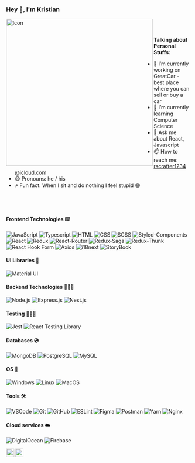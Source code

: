 ### Hey 👋, I'm Kristian


<img align="left" alt="Icon" width="400px" src="https://raw.githubusercontent.com/abhisheknaiidu/abhisheknaiidu/master/code.gif" />


<br />
<br />


**Talking about Personal Stuffs:**

- 🔭 I’m currently working on GreatCar - best place where you can sell or buy a car
- 🌱 I’m currently learning Computer Science
- 💬 Ask me about React, Javascript
- 📫 How to reach me: rscrafter1234@icloud.com
- 😄 Pronouns: he / his
- ⚡ Fun fact: When I sit and do nothing I feel stupid 😅


<br/>
<br/>

#### Frontend Technologies ⌨️

![JavaScript](https://img.shields.io/badge/javascript-%23323330.svg?style=for-the-badge&logo=javascript&logoColor=%23F7DF1E)
![Typescript](https://img.shields.io/badge/typescript-%23007ACC.svg?style=for-the-badge&logo=typescript&logoColor=white)
![HTML](https://img.shields.io/badge/html5-%23E34F26.svg?style=for-the-badge&logo=html5&logoColor=white)
![CSS](https://img.shields.io/badge/css3-%231572B6.svg?style=for-the-badge&logo=css3&logoColor=white)
![SCSS](https://img.shields.io/badge/SASS-hotpink.svg?style=for-the-badge&logo=SASS&logoColor=white)
![Styled-Components](https://img.shields.io/badge/styled--components-DB7093?style=for-the-badge&logo=styled-components&logoColor=white)
![React](https://img.shields.io/badge/react-%2320232a.svg?style=for-the-badge&logo=react&logoColor=%2361DAFB)
![Redux](https://img.shields.io/badge/redux-%23593d88.svg?style=for-the-badge&logo=redux&logoColor=white)
![React-Router](https://img.shields.io/badge/React_Router-CA4245?style=for-the-badge&logo=react-router&logoColor=white)
![Redux-Saga](https://img.shields.io/badge/Redux-Saga-informational?style=for-the-badge&color=red)
![Redux-Thunk](https://img.shields.io/badge/Redux-Thunk-informational?style=for-the-badge&color=yellow)
![React Hook Form](https://img.shields.io/badge/React-HookForm-informational?style=for-the-badge&color=red)
![Axios](https://img.shields.io/badge/Axios-Like?style=for-the-badge&color=blueviolet)
![i18next](https://img.shields.io/badge/i18next-Nice!?style=for-the-badge&color=blue)
![StoryBook](https://img.shields.io/badge/StoryBook-Perfect!?style=for-the-badge&color=ff69b4)

#### UI Libraries 💅 </br>
![Material UI](https://img.shields.io/badge/materialui-%230081CB.svg?style=for-the-badge&logo=material-ui&logoColor=white)

#### Backend Technologies 👨🏼‍💻 </br>

![Node.js](https://img.shields.io/badge/node.js-%2343853D.svg?style=for-the-badge&logo=node-dot-js&logoColor=white)
![Express.js](https://img.shields.io/badge/express.js-%23404d59.svg?style=for-the-badge&logo=express&logoColor=%2361DAFB)
![Nest.js](https://img.shields.io/badge/nestjs-%23E0234E.svg?style=for-the-badge&logo=nestjs&logoColor=white)

#### Testing 👨🏼‍🔬 </br>

![Jest](https://img.shields.io/badge/-jest-%23C21325?style=for-the-badge&logo=jest&logoColor=white)
![React Testing Library](https://img.shields.io/badge/-TestingLibrary-%23E33332?style=for-the-badge&logo=testing-library&logoColor=white)

#### Databases 💿 </br>

![MongoDB](https://img.shields.io/badge/MongoDB-%234ea94b.svg?style=for-the-badge&logo=mongodb&logoColor=white)
![PostgreSQL](https://img.shields.io/badge/postgres-%23316192.svg?style=for-the-badge&logo=postgresql&logoColor=white)
![MySQL](https://img.shields.io/badge/mysql-%2300f.svg?style=for-the-badge&logo=mysql&logoColor=white)

#### OS 🚨 </br>

![Windows](https://img.shields.io/badge/Windows-0078D6?style=for-the-badge&logo=windows&logoColor=white)
![Linux](https://img.shields.io/badge/Linux-FCC624?style=for-the-badge&logo=linux&logoColor=black)
![MacOS](https://img.shields.io/badge/MacOS-Best?style=for-the-badge&color=#00C7D1)

#### Tools 🛠 </br>

![VSCode](https://img.shields.io/badge/VisualStudioCode-0078d7.svg?style=for-the-badge&logo=visual-studio-code&logoColor=white)
![Git](https://img.shields.io/badge/git-%23F05033.svg?style=for-the-badge&logo=git&logoColor=white)
![GitHub](https://img.shields.io/badge/github-%23121011.svg?style=for-the-badge&logo=github&logoColor=white)
![ESLint](https://img.shields.io/badge/ESLint-4B3263?style=for-the-badge&logo=eslint&logoColor=white)
![Figma](https://img.shields.io/badge/figma-%23F24E1E.svg?style=for-the-badge&logo=figma&logoColor=white)
![Postman](https://img.shields.io/badge/Postman-FF6C37?style=for-the-badge&logo=postman&logoColor=white)
![Yarn](https://img.shields.io/badge/yarn-%232C8EBB.svg?style=for-the-badge&logo=yarn&logoColor=white)
![Nginx](https://img.shields.io/badge/nginx-%23009639.svg?style=for-the-badge&logo=nginx&logoColor=white)

#### Cloud services ☁️ <br/>
![DigitalOcean](https://img.shields.io/badge/DigitalOcean-%230167ff.svg?style=for-the-badge&logo=digitalOcean&logoColor=white)
![Firebase](https://img.shields.io/badge/firebase-%23039BE5.svg?style=for-the-badge&logo=firebase)

<a href="https://www.linkedin.com/in/christian-veter/">
  <img align="left" alt="Kristian's LinkdeIn" width="22px" src="https://cdn.jsdelivr.net/npm/simple-icons@v3/icons/linkedin.svg" />
</a>
<a href="https://www.instagram.com/mabroukimehdi/">
  <img align="left" alt="Kristian's Instagram" width="22px" src="https://cdn.jsdelivr.net/npm/simple-icons@v3/icons/instagram.svg" />
</a>


